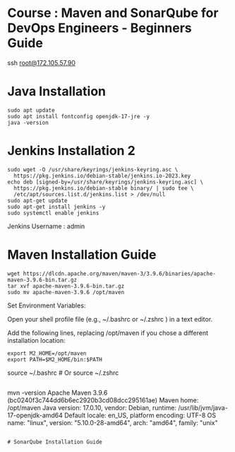 # Course : Maven and SonarQube for DevOps Engineers - Beginners Guide

ssh root@172.105.57.90

# Java Installation
```
sudo apt update
sudo apt install fontconfig openjdk-17-jre -y
java -version
```
# Jenkins Installation 2

```
sudo wget -O /usr/share/keyrings/jenkins-keyring.asc \
  https://pkg.jenkins.io/debian-stable/jenkins.io-2023.key
echo deb [signed-by=/usr/share/keyrings/jenkins-keyring.asc] \
  https://pkg.jenkins.io/debian-stable binary/ | sudo tee \
  /etc/apt/sources.list.d/jenkins.list > /dev/null
sudo apt-get update
sudo apt-get install jenkins -y
sudo systemctl enable jenkins
```
Jenkins Username : admin

# Maven Installation Guide
```
wget https://dlcdn.apache.org/maven/maven-3/3.9.6/binaries/apache-maven-3.9.6-bin.tar.gz
tar xvf apache-maven-3.9.6-bin.tar.gz 
sudo mv apache-maven-3.9.6 /opt/maven
```
Set Environment Variables:

Open your shell profile file (e.g., ~/.bashrc or ~/.zshrc ) in a text editor.

Add the following lines, replacing /opt/maven if you chose a different installation location:

```
export M2_HOME=/opt/maven 
export PATH=$M2_HOME/bin:$PATH

```
source ~/.bashrc  # Or source ~/.zshrc

```
```
mvn -version
Apache Maven 3.9.6 (bc0240f3c744dd6b6ec2920b3cd08dcc295161ae)
Maven home: /opt/maven
Java version: 17.0.10, vendor: Debian, runtime: /usr/lib/jvm/java-17-openjdk-amd64
Default locale: en_US, platform encoding: UTF-8
OS name: "linux", version: "5.10.0-28-amd64", arch: "amd64", family: "unix"
```

# SonarQube Installation Guide